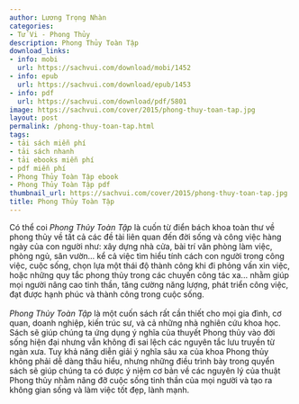 ```yaml
---
author: Lương Trọng Nhàn
categories:
- Tử Vi - Phong Thủy
description: Phong Thủy Toàn Tập
download_links:
- info: mobi
  url: https://sachvui.com/download/mobi/1452
- info: epub
  url: https://sachvui.com/download/epub/1453
- info: pdf
  url: https://sachvui.com/download/pdf/5801
image: https://sachvui.com/cover/2015/phong-thuy-toan-tap.jpg
layout: post
permalink: /phong-thuy-toan-tap.html
tags:
- tải sách miễn phí
- tải sách nhanh
- tải ebooks miễn phí
- pdf miễn phí
- Phong Thủy Toàn Tập ebook
- Phong Thủy Toàn Tập pdf
thumbnail_url: https://sachvui.com/cover/2015/phong-thuy-toan-tap.jpg
title: Phong Thủy Toàn Tập
---
```


 <div class="item-desc text-justify"> <p>Có thể coi <em>Phong Thủy Toàn Tập</em> là cuốn từ điển bách khoa toàn thư về phong thủy về tất cả các đề tài liên quan đến đời sống và công việc hàng ngày của con người như: xây dựng nhà cửa, bài trí văn phòng làm việc, phòng ngủ, sân vườn… kể cả việc tìm hiểu tính cách con người trong công việc, cuộc sống, chọn lựa một thái độ thành công khi đi phỏng vấn xin việc, hoặc những quy tắc phong thủy trong các chuyến công tác xa... nhằm giúp mọi người nâng cao tinh thần, tăng cường năng lượng, phát triển công việc, đạt được hạnh phúc và thành công trong cuộc sống.<br><br><em>Phong Thủy Toàn Tập</em> là một cuốn sách rất cần thiết cho mọi gia đình, cơ quan, doanh nghiệp, kiến trúc sư, và cả những nhà nghiên cứu khoa học. Sách sẽ giúp chúng ta ứng dụng ý nghĩa của thuyết Phong thủy vào đời sống hiện đại nhưng vẫn không đi sai lệch các nguyên tắc lưu truyền từ ngàn xưa. Tuy khả năng diễn giải ý nghĩa sâu xa của khoa Phong thủy không phải dễ dàng thấu hiểu, nhưng những điều trình bày trong quyển sách sẽ giúp chúng ta có được ý niệm cơ bản về các nguyên lý của thuật Phong thủy nhằm nâng đỡ cuộc sống tinh thần của mọi người và tạo ra không gian sống và làm việc tốt đẹp, lành mạnh.<br> </p> </div>
